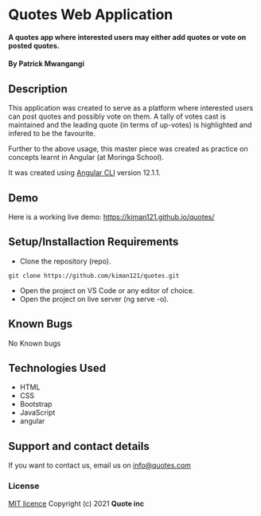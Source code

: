 # Quotes Web Application
#### A quotes app where interested users may either add quotes or vote on posted quotes.

#### By **Patrick Mwangangi**
## Description
This application was created to serve as a platform where interested users can post quotes and possibly vote on them. A tally of votes cast is maintained and the leading quote (in terms of up-votes) is highlighted and infered to be the favourite.

Further to the above usage, this master piece was created as practice on concepts learnt in Angular (at Moringa School).

It was created using [Angular CLI](https://github.com/angular/angular-cli) version 12.1.1.

## Demo

Here is a working live demo:
https://kiman121.github.io/quotes/

## Setup/Installaction Requirements
- Clone the repository (repo).

```
git clone https://github.com/kiman121/quotes.git
```

- Open the project on VS Code or any editor of choice.
- Open the project on live server (ng serve -o).
## Known Bugs

No Known bugs

## Technologies Used

- HTML
- CSS
- Bootstrap
- JavaScript
- angular
## Support and contact details

If you want to contact us, email us on info@quotes.com

### License

[MIT licence](https://choosealicense.com/licenses/mit/)
Copyright (c) 2021 **Quote inc**
